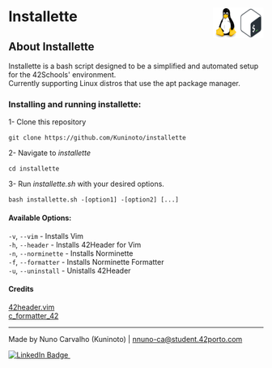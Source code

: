 # Installette <img src="https://github.com/devicons/devicon/blob/master/icons/bash/bash-original.svg" title="Bash" alt="Bash Logo" width="50" height="60" align="right" />&nbsp; <img src="https://github.com/devicons/devicon/blob/master/icons/linux/linux-original.svg" title="Linux" alt="Linux Logo" width="50" height="60" align="right" />&nbsp;

## About Installette
Installette is a bash script designed to be a simplified and automated setup for the 42Schools' environment.   
Currently supporting Linux distros that use the apt package manager.  

### Installing and running installette:
1- Clone this repository

	git clone https://github.com/Kuninoto/installette  
2- Navigate to _installette_

	cd installette  
3- Run _installette.sh_ with your desired options.

	bash installette.sh -[option1] -[option2] [...]

#### Available Options:
`-v`, `--vim` - Installs Vim  
`-h`, `--header` - Installs 42Header for Vim  
`-n`, `--norminette` - Installs Norminette  
`-f`, `--formatter` - Installs Norminette Formatter  
`-u`, `--uninstall` - Unistalls 42Header  
#### Credits
[42header.vim](https://github.com/gcamerli/42header)  
[c_formatter_42](https://github.com/dawnbeen/c_formatter_42)   

---
Made by Nuno Carvalho (Kuninoto) | nnuno-ca@student.42porto.com  
<div id="badge"> <a href="https://www.linkedin.com/in/nuno-carvalho-218822247"/> <img src="https://img.shields.io/badge/LinkedIn-blue?style=for-the-badge&logo=linkedin&logoColor=white" alt="LinkedIn Badge"/>&nbsp;